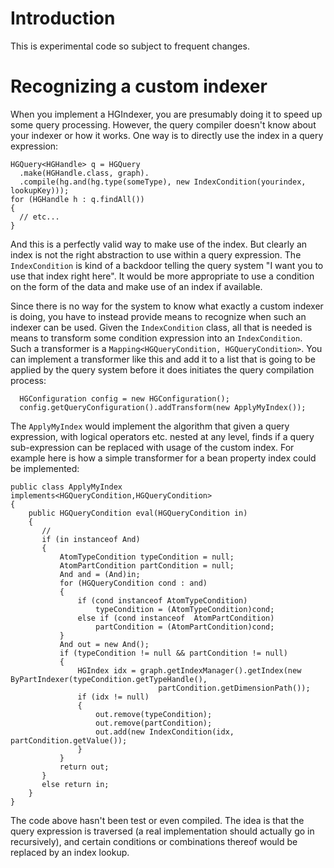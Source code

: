 # Introduction #

This is experimental code so subject to frequent changes.

# Recognizing a custom indexer #

When you implement a HGIndexer, you are presumably doing it to speed up some query processing. However, the query compiler doesn't know about your indexer or how it works. One way is to directly use the index in a query expression:

```
HGQuery<HGHandle> q = HGQuery
  .make(HGHandle.class, graph).
  .compile(hg.and(hg.type(someType), new IndexCondition(yourindex, lookupKey)));
for (HGHandle h : q.findAll())
{
  // etc...
} 
```

And this is a perfectly valid way to make use of the index. But clearly an index is not the right abstraction to use within a query expression. The `IndexCondition` is kind of a backdoor telling the query system "I want you to use that index right here". It would be more appropriate to use a condition on the form of the data and make use of an index if available.

Since there is no way for the system to know what exactly a custom indexer is doing, you have to instead provide means to recognize when such an indexer can be used. Given the `IndexCondition` class, all that is needed is means to transform some condition expression into an `IndexCondition`. Such a transformer is a `Mapping<HGQueryCondition, HGQueryCondition>`. You can implement a transformer like this and add it to a list that is going to be applied by the query system before it does initiates the query compilation process:

```
  HGConfiguration config = new HGConfiguration();
  config.getQueryConfiguration().addTransform(new ApplyMyIndex());
```

The `ApplyMyIndex` would implement the algorithm that given a query expression, with logical operators etc. nested at any level, finds if a query sub-expression can be replaced with usage of the custom index. For example here is how a simple transformer for a bean property index could be implemented:

```
public class ApplyMyIndex implements<HGQueryCondition,HGQueryCondition>
{
    public HGQueryCondition eval(HGQueryCondition in)
    {
       // 
       if (in instanceof And)
       {
           AtomTypeCondition typeCondition = null;
           AtomPartCondition partCondition = null;
           And and = (And)in;
           for (HGQueryCondition cond : and)
           {
               if (cond instanceof AtomTypeCondition)
                   typeCondition = (AtomTypeCondition)cond;
               else if (cond instanceof  AtomPartCondition)
                   partCondition = (AtomPartCondition)cond;
           }
           And out = new And();
           if (typeCondition != null && partCondition != null)
           {
               HGIndex idx = graph.getIndexManager().getIndex(new ByPartIndexer(typeCondition.getTypeHandle(),
                                 partCondition.getDimensionPath());
               if (idx != null)
               {
                   out.remove(typeCondition);
                   out.remove(partCondition);
                   out.add(new IndexCondition(idx, partCondition.getValue());
               }
           }
           return out;
       }
       else return in;  
    }
}
```

The code above hasn't been test or even compiled. The idea is that the query expression is traversed (a real implementation should actually go in recursively), and certain conditions or combinations thereof would be replaced by an index lookup.